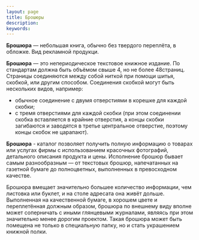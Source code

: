 ```yaml
---
layout: page
title: Брошюры
description:
keywords:
---
```


**Брошюра** — небольшая книга, обычно без твердого переплёта, в обложке. Вид рекламной 
продукци.

**Брошюра** — это непериодическое текстовое книжное издание. По стандартам должна быть объёмом свыше 4, но не более 48страниц. Страницы соединяются между собой ниткой при помощи шитья, скобкой, или другим способом. Соединения скобкой могут быть нескольких видов, например: 

- обычное соединение с двумя отверстиями в корешке для каждой скобки; 
- с тремя отверстиями для каждой скобки (при этом соединении скобка вставляется в крайние отверстия, а концы скобки загибаются и заводятся в третье центральное отверстие, поэтому концы скобок не царапают).

**Брошюра** - каталог позволяет получить полную информацию о товарах или услугах фирмы с использованием красочных фотографий, детального описания продукта и цены. Исполнение брошюр бывает самым разнообразным — от текстовых брошюр, напечатанных на газетной бумаге до полноцветных, выполненных в превосходном качестве.

Брошюра вмещает значительно большее количество информации, чем листовка или буклет, и на столе адресата она живёт дольше. Выполненная на качественной бумаге, в хорошем цвете и переплетённая должным образом, брошюра по внешнему виду вполне может соперничать с иными глянцевыми журналами, являясь при этом значительно менее дорогим проектом. Такая брошюра может быть помещена не только в специальную папку, но и стать украшением книжной полки.
